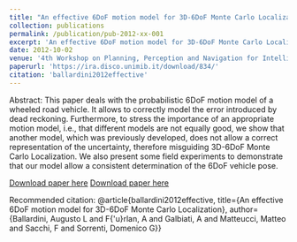 ```yaml
---
title: "An effective 6DoF motion model for 3D-6DoF Monte Carlo Localization"
collection: publications
permalink: /publication/pub-2012-xx-001
excerpt: 'An effective 6DoF motion model for 3D-6DoF Monte Carlo Localization'
date: 2012-10-02
venue: '4th Workshop on Planning, Perception and Navigation for Intelligent Vehicles, IROS, 2012'
paperurl: 'https://ira.disco.unimib.it/download/834/'
citation: 'ballardini2012effective'
---
```


Abstract: This paper deals with the probabilistic 6DoF motion model of a wheeled road vehicle. It allows to correctly model the error introduced by dead reckoning. Furthermore, to stress the importance of an appropriate motion model, i.e., that different models are not equally good, we show that another model, which was previously developed, does not allow a correct representation of the uncertainty, therefore misguiding 3D-6DoF Monte Carlo Localization. We also present some field experiments to demonstrate that our model allow a consistent determination of the 6DoF vehicle pose.

[Download paper here](https://ira.disco.unimib.it/download/834/)
[Download paper here](http://ppniv12.irccyn.ec-nantes.fr/paper/3ballardini.pdf)


Recommended citation: @article{ballardini2012effective,
  title={An effective 6DoF motion model for 3D-6DoF Monte Carlo Localization},
  author={Ballardini, Augusto L and F{\'u}rlan, A and Galbiati, A and Matteucci, Matteo and Sacchi, F and Sorrenti, Domenico G}}
